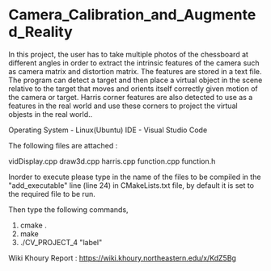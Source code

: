 # Camera_Calibration_and_Augmented_Reality

In this project, the user has to take multiple photos of the chessboard at different angles in order to extract the intrinsic features of the camera such as camera matrix and distortion matrix. The features are stored in a text file. The program can detect a target and then place a virtual object in the scene relative to the target that moves and orients itself correctly given motion of the camera or target. Harris corner features are also detected to use as a features in the real world and use these corners to project the virtual objests in the real world..

Operating System - Linux(Ubuntu)
IDE - Visual Studio Code

The following files are attached :

vidDisplay.cpp
draw3d.cpp
harris.cpp
function.cpp
function.h

Inorder to execute please type in the name of the files to be compiled in the "add_executable" line (line 24) in CMakeLists.txt file, by default it is set to the required file to be run.

Then type the following commands,

1. cmake .
2. make
3. ./CV_PROJECT_4 "label"
  
Wiki Khoury Report : https://wiki.khoury.northeastern.edu/x/KdZ5Bg

